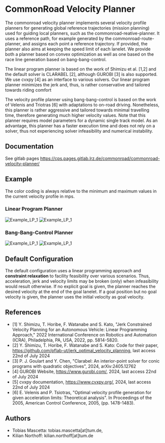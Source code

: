 # CommonRoad Velocity Planner
The commonroad velocity planner implements several velocity profile planners for generating global reference trajectories (mission planning)
used for guiding local planners, such as the commonroad-reative-planner.
It uses a reference path, for example generated by the commonroad-route-planner, and assigns each point a reference trajectory.
If provided, the planner also aims at keeping the speed limit of each lanelet.
We provide both a planner based on convex optimization as well as one based on the race line generation based on bang-bang-control.

The linear program planner is based on the work of Shimizu et al. [1,2] and the default solver is CLARABEL [2], although GUROBI [3]
is also supported. We use cvxpy [4] as an interface to various solvers. Our linear program planner minimizes the jerk and, thus, is
rather conservative and tailored towards riding comfort

The velocity profile planner using bang-bang-control is based on the work of Velenis and Triotras [6] with adaptations to on-road driving. 
Nonetheless, this planner is rather aggressive and tailored towards minimal travelling time, therefore generating much higher velocity values. 
Note that this planner requires model parameters
for a dynamic single track model. As an advantage, this planner has a faster execution time and does not rely on a solver, thus not experiencing
solver infeasibility and numerical instability.


## Documentation
See gitlab pages https://cps.pages.gitlab.lrz.de/commonroad/commonroad-velocity-planner/


## Example
The color coding is always relative to the minimum and maximum values in the current velocity profile in mps.

### Linear Program Planner
![Example_LP_1](/docs/assets/example_lp_1.png)
![Example_LP_1](/docs/assets/example_lp_2.png)

### Bang-Bang-Control Planner
![Example_LP_1](/docs/assets/example_bb_1.png)
![Example_LP_1](/docs/assets/example_bb_2.png)





## Default Configuration
The default configuration uses a linear programming approach and **constraint relaxation** to facility feasibility over various scenarios.
Thus, acceleration, jerk and velocity limits may be broken (only) when infeasibility would result otherwise.
If no explicit goal is given, the planner reaches the desired velocity at the end of the goal lanelet.
If a goal position but no goal velocity is given, the planner uses the initial velocity as goal velocity.


## References
- [1] Y. Shimizu, T. Horibe, F. Watanabe and S. Kato, "Jerk Constrained Velocity Planning for an Autonomous Vehicle: Linear Programming Approach," 2022 International Conference on Robotics and Automation (ICRA), Philadelphia, PA, USA, 2022, pp. 5814-5820.
- [2] Y. Shimizu, T. Horibe, F. Watanabe and S. Kato: Code for their paper, https://github.com/pflab-ut/jerk_optimal_velocity_planning, last access 22nd of July 2024
- [3] P. J. Goulart and Y. Chen, "Clarabel: An interior-point solver for conic programs with quadratic objectives", 2024, arXiv:2405.12762
- [4] GUROBI Website, https://www.gurobi.com/, 2024, last access 22nd of July 2024
- [5] cvxpy documentation,  https://www.cvxpy.org/, 2024, last access 22nd of July 2024
- [6]  E. Velenis and P. Tsiotras, "Optimal velocity profile generation for given acceleration limits: Theoretical analysis". In Proceedings of the 2005, American Control Conference, 2005, (pp. 1478-1483).

## Authors
- Tobias Mascetta: tobias.mascetta[at]tum.de,
- Kilian Northoff: kilian.northoff[at]tum.de
